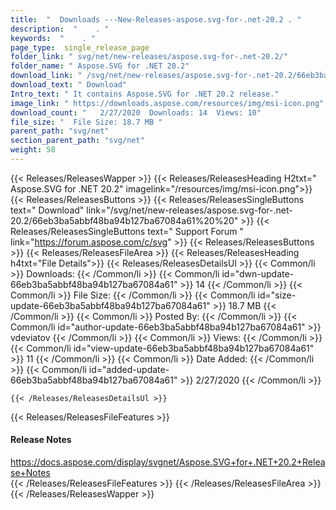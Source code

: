```yaml
---
title:  "  Downloads ---New-Releases-aspose.svg-for-.net-20.2 . " 
description:  "    . " 
keywords:  "    . " 
page_type:  single_release_page
folder_link: " svg/net/new-releases/aspose.svg-for-.net-20.2/"
folder_name: " Aspose.SVG for .NET 20.2"
download_link: " /svg/net/new-releases/aspose.svg-for-.net-20.2/66eb3ba5abbf48ba94b127ba67084a61"
download_text: " Download"
Intro_text: " It contains Aspose.SVG for .NET 20.2 release."
image_link: " https://downloads.aspose.com/resources/img/msi-icon.png"
download_count: "   2/27/2020  Downloads: 14  Views: 10"
file_size: "  File Size: 18.7 MB "
parent_path: "svg/net"
section_parent_path: "svg/net"
weight: 58 
---
```


{{< Releases/ReleasesWapper >}}
  {{< Releases/ReleasesHeading H2txt=" Aspose.SVG for .NET 20.2" imagelink="/resources/img/msi-icon.png">}}
  {{< Releases/ReleasesButtons >}}
    {{< Releases/ReleasesSingleButtons text=" Download" link="/svg/net/new-releases/aspose.svg-for-.net-20.2/66eb3ba5abbf48ba94b127ba67084a61%20%20" >}}
    {{< Releases/ReleasesSingleButtons text=" Support Forum " link="https://forum.aspose.com/c/svg" >}}
  {{< Releases/ReleasesButtons >}}
  {{< Releases/ReleasesFileArea >}}
    {{< Releases/ReleasesHeading h4txt="File Details">}}
    {{< Releases/ReleasesDetailsUl >}}
            {{< Common/li  >}} Downloads: {{< /Common/li >}} 
      {{< Common/li id="dwn-update-66eb3ba5abbf48ba94b127ba67084a61" >}} 14 {{< /Common/li >}} 
      {{< Common/li  >}} File Size: {{< /Common/li >}} 
      {{< Common/li id="size-update-66eb3ba5abbf48ba94b127ba67084a61" >}} 18.7 MB {{< /Common/li >}} 
      {{< Common/li  >}} Posted By: {{< /Common/li >}} 
      {{< Common/li id="author-update-66eb3ba5abbf48ba94b127ba67084a61" >}} vdeviatov {{< /Common/li >}} 
      {{< Common/li  >}} Views: {{< /Common/li >}} 
      {{< Common/li id="view-update-66eb3ba5abbf48ba94b127ba67084a61" >}} 11 {{< /Common/li >}} 
      {{< Common/li  >}} Date Added: {{< /Common/li >}} 
      {{< Common/li id="added-update-66eb3ba5abbf48ba94b127ba67084a61" >}} 2/27/2020 {{< /Common/li >}} 

    {{< /Releases/ReleasesDetailsUl >}}

  {{< Releases/ReleasesFileFeatures >}}
      <h4>Release Notes</h4><div><a href="https://docs.aspose.com/display/svgnet/Aspose.SVG+for+.NET+20.2+Release+Notes">https://docs.aspose.com/display/svgnet/Aspose.SVG+for+.NET+20.2+Release+Notes</a></div>
  {{< /Releases/ReleasesFileFeatures >}}
 {{< /Releases/ReleasesFileArea >}}
{{< /Releases/ReleasesWapper >}}


